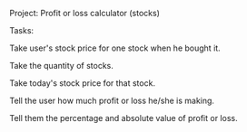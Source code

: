 Project: Profit or loss calculator (stocks)

Tasks:

Take user's stock price for one stock when he bought it.

Take the quantity of stocks.

Take today's stock price for that stock.

Tell the user how much profit or loss he/she is making.

Tell them the percentage and absolute value of profit or loss.


